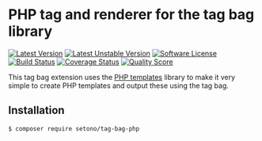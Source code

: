 # PHP tag and renderer for the tag bag library

[![Latest Version][ico-version]][link-packagist]
[![Latest Unstable Version][ico-unstable-version]][link-packagist]
[![Software License][ico-license]](LICENSE)
[![Build Status][ico-github-actions]][link-github-actions]
[![Coverage Status][ico-code-coverage]][link-code-coverage]
[![Quality Score][ico-code-quality]][link-code-quality]

This tag bag extension uses the [PHP templates](https://github.com/Setono/php-templates) library to make it very simple
to create PHP templates and output these using the tag bag.

## Installation
```bash
$ composer require setono/tag-bag-php
```

[ico-version]: https://poser.pugx.org/setono/tag-bag-php/v/stable
[ico-unstable-version]: https://poser.pugx.org/setono/tag-bag-php/v/unstable
[ico-license]: https://poser.pugx.org/setono/tag-bag-php/license
[ico-github-actions]: https://github.com/Setono/tag-bag-php/workflows/build/badge.svg
[ico-code-coverage]: https://img.shields.io/scrutinizer/coverage/g/Setono/tag-bag-php.svg
[ico-code-quality]: https://img.shields.io/scrutinizer/g/Setono/tag-bag-php.svg

[link-packagist]: https://packagist.org/packages/setono/tag-bag-php
[link-github-actions]: https://github.com/Setono/tag-bag-php/actions
[link-code-coverage]: https://scrutinizer-ci.com/g/Setono/tag-bag-php/code-structure
[link-code-quality]: https://scrutinizer-ci.com/g/Setono/tag-bag-php
